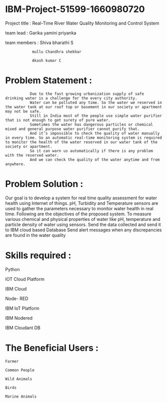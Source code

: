 # IBM-Project-51599-1660980720
 Project title : Real-Time River Water Quality Monitoring and Control System
 
 
 team lead : Garika yamini priyanka 
 
 team members : Shiva bharathi S
 
                mullu Chandhra shekhar 
             
                Akash kumar C
                
 # Problem Statement :
 
 
               Due to the fast growing urbanization supply of safe drinking water is a challenge for the every city authority. 
               Water can be polluted any time. So the water we reserved in the water tank at our roof top or basement in our society or apartment may not be safe. 
               Still in India most of the people use simple water purifier that is not enough to get surety of pure water.
               Sometimes the water has dangerous particles or chemical mixed and general purpose water purifier cannot purify that.
               And it’s impossible to check the quality of water manually in every time. So an automatic real-time monitoring system is required to monitor the health of the water reserved in our water tank of the society or apartment.
               So it can warn us automatically if there is any problem with the reserved water. 
               And we can check the quality of the water anytime and from anywhere.
               
# Problem Solution :
Our goal is to develop a system for real time quality assessment for water health using Internet of things. pH, Turbidity and Temperature   sensors are used to gather the parameters necessary to monitor water health in real time. Following are the objectives of the proposed system.
To measure various chemical and physical properties of water like pH, temperature and particle density of water using sensors.
Send the data collected and send it to IBM cloud based Database
Send alert messages when any discrepancies are found in the water quality


# Skills required :
   Python
   
   IOT Cloud Platform
   
   IBM Cloud
   
   Node- RED
   
   IBM IoT Platform
   
   IBM Nodered
   
   IBM Cloudant DB
   
   
# The Beneficial Users :
    Farmer
    
    Common People
    
    Wild Animals
    
    Birds
    
    Marine Animals
